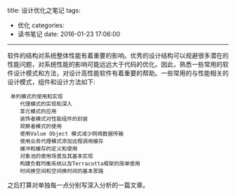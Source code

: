 title: 设计优化之笔记
tags:
  - 优化
categories:
  - 读书笔记
date: 2016-01-23 17:06:00
---
软件的结构对系统整体性能有着重要的影响。优秀的设计结构可以规避很多潜在的性能问题，对系统性能的影响可能远远大于代码的优化。因此，熟悉一些常用的软件设计模式和方法，对设计高性能软件有着重要的帮助。一些常用的与性能相关的设计模式，组件和设计方法如下:

<!-- more -->
  
     单列模式的使用和实现
        代理模式的实现和深入
        享元模式的应用
        装饰者模式对性能组件的封装
        观察者模式的使用
        使用Value Object 模式减少网络数据传输
        使用业务代理模式添加远程调用缓存
        缓冲和缓存的定义和使用
        对象池的使用场景及其基本实现
        构建负载均衡系统以及Terracotta框架的简单使用
        时间换空间和空间换时间的基本思路

 之后打算对单独每一点分别写深入分析的一篇文章。

